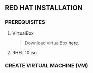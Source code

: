 ## RED HAT INSTALLATION 

### PREREQUISITES
1. VirtualBox
   >Download virtualBox [here](https://www.virtualbox.org/). 
3. RHEL 10 iso

### CREATE VIRTUAL MACHINE (VM)

